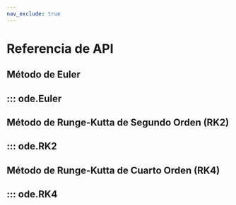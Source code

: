 ```yaml
---
nav_exclude: true
---
```


# Referencia de API

<h2>Método de Euler<h2>

::: ode.Euler


<h2>Método de Runge-Kutta de Segundo Orden (RK2)<h2>

::: ode.RK2

<h2>Método de Runge-Kutta de Cuarto Orden (RK4)<h2>

::: ode.RK4 
